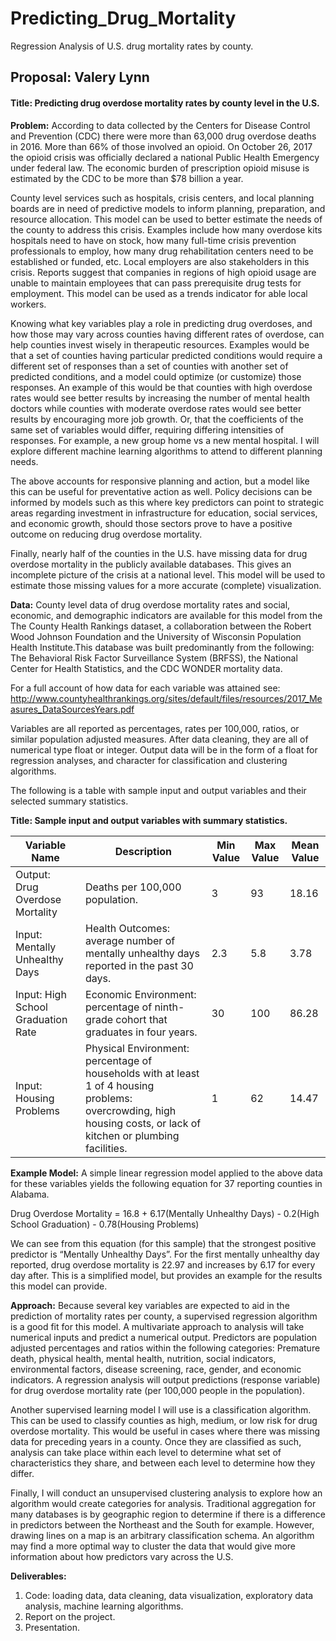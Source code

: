 # Predicting_Drug_Mortality
Regression Analysis of U.S. drug mortality rates by county.

## Proposal: Valery Lynn

#### Title: Predicting drug overdose mortality rates by county level in the U.S.

**Problem:** According to data collected by the Centers for Disease Control and Prevention (CDC) there were more than 63,000 drug overdose deaths in 2016. More than 66% of those involved an opioid. On October 26, 2017 the opioid crisis was officially declared a national Public Health Emergency under federal law. The economic burden of prescription opioid misuse is estimated by the CDC to be more than $78 billion a year.

County level services such as hospitals, crisis centers, and local planning boards are in need of predictive models to inform planning, preparation, and resource allocation. This model can be used to better estimate the needs of the county to address this crisis. Examples include how many overdose kits hospitals need to have on stock, how many full-time crisis prevention professionals to employ, how many drug rehabilitation centers need to be established or funded, etc. Local employers are also stakeholders in this crisis. Reports suggest that companies in regions of high opioid usage are unable to maintain employees that can pass prerequisite drug tests for employment. This model can be used as a trends indicator for able local workers.

Knowing what key variables play a role in predicting drug overdoses, and how those may vary across counties having different rates of overdose, can help counties invest wisely in therapeutic resources. Examples would be that a set of counties having particular predicted conditions would require a different set of responses than a set of counties with another set of predicted conditions, and a model could optimize (or customize) those responses. An example of this would be that counties with high overdose rates would see better results by increasing the number of mental health doctors while counties with moderate overdose rates would see better results by encouraging more job growth. Or, that the coefficients of the same set of variables would differ, requiring differing intensities of responses. For example, a new group home vs a new mental hospital. I will explore different machine learning algorithms to attend to different planning needs. 

The above accounts for responsive planning and action, but a model like this can be useful for preventative action as well. Policy decisions can be informed by models such as this where key predictors can point to strategic areas regarding investment in infrastructure for education, social services, and economic growth, should those sectors prove to have a positive outcome on reducing drug overdose mortality.

Finally, nearly half of the counties in the U.S. have missing data for drug overdose mortality in the publicly available databases. This gives an incomplete picture of the crisis at a national level. This model will be used to estimate those missing values for a more accurate (complete) visualization.

**Data:** County level data of drug overdose mortality rates and social, economic, and demographic indicators are available for this model from the The County Health Rankings dataset, a collaboration between the Robert Wood Johnson Foundation and the University of Wisconsin Population Health Institute.This database was built predominantly from the following:  The Behavioral Risk Factor Surveillance System (BRFSS), the National Center for Health Statistics, and the CDC WONDER mortality data.

For a full account of how data for each variable was attained see: http://www.countyhealthrankings.org/sites/default/files/resources/2017_Measures_DataSourcesYears.pdf

Variables are all reported as percentages, rates per 100,000, ratios, or similar population adjusted measures. After data cleaning, they are all of numerical type float or integer. Output data will be in the form of a float for regression analyses, and character for classification and clustering algorithms. 

The following is a table with sample input and output variables and their selected summary statistics.

**Title:  Sample input and output variables with summary statistics.**

| Variable Name | Description | Min Value | Max Value | Mean Value |
| --------------|-------------|-----------|-----------|------------|
| Output:  Drug Overdose Mortality|Deaths per 100,000 population.|3|93|18.16|
|Input: Mentally Unhealthy Days|Health Outcomes: average number of mentally unhealthy days reported in the past 30 days.|2.3|5.8|3.78|
|Input: High School Graduation Rate|Economic Environment:  percentage of ninth-grade cohort that graduates in four years.|30|100|86.28|
|Input: Housing Problems|Physical Environment:   percentage of households with at least 1 of 4 housing problems: overcrowding, high housing costs, or lack of kitchen or plumbing facilities.|1|62|14.47|

**Example Model:** A simple linear regression model applied to the above data for these variables yields the following equation for 37 reporting counties in Alabama.

Drug Overdose Mortality = 16.8 + 6.17(Mentally Unhealthy Days) - 0.2(High School Graduation) - 0.78(Housing Problems)

We can see from this equation (for this sample) that the strongest positive predictor is “Mentally Unhealthy Days”. For the first mentally unhealthy day reported, drug overdose mortality is 22.97 and increases by 6.17 for every day after. This is a simplified model, but provides an example for the results this model can provide.

**Approach:** Because several key variables are expected to aid in the prediction of mortality rates per county, a supervised regression algorithm is a good fit for this model. A multivariate approach to analysis will take numerical inputs and predict a numerical output. Predictors are population adjusted percentages and ratios within the following categories: Premature death, physical health, mental health, nutrition, social indicators, environmental factors, disease screening, race, gender, and economic indicators. A regression analysis will output predictions (response variable) for drug overdose mortality rate (per 100,000 people in the population).

Another supervised learning model I will use is a classification algorithm. This can be used to classify counties as high, medium, or low risk for drug overdose mortality. This would be useful in cases where there was missing data for preceding years in a county. Once they are classified as such, analysis can take place within each level to determine what set of characteristics they share, and between each level to determine how they differ.

Finally, I will conduct an unsupervised clustering analysis to explore how an algorithm would create categories for analysis. Traditional aggregation for many databases is by geographic region to determine if there is a difference in predictors between the Northeast and the South for example. However, drawing lines on a map is an arbitrary classification schema. An algorithm may find a more optimal way to cluster the data that would give more information about how predictors vary across the U.S.

**Deliverables:** 
1. Code: loading data, data cleaning, data visualization, exploratory data analysis, machine learning algorithms. 
2. Report on the project. 
3. Presentation.
